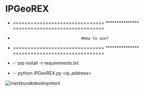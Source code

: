 # IPGeoREX

* =============================== ***************  ===============================
*                                   #How to use?
*  =============================== *************** ===============================

* ✅ pip install -r requirements.txt
* ✅ python IPGeoREX.py <ip_address>

![markburakdevelopment](https://github.com/user-attachments/assets/4ec0c51a-4123-479f-841e-7615d5a0a0cb)
